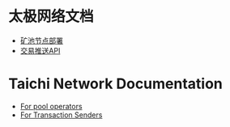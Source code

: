 # 太极网络文档

* [矿池节点部署](deploy.md)
* [交易推送API](api.md)

# Taichi Network Documentation

* [For pool operators](deploy_en.md)
* [For Transaction Senders](api_en.md)

